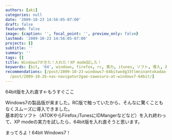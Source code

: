 ```yaml
---
authors: [aki]
categories: null
date: '2009-10-23 14:56:05-07:00'
draft: false
featured: false
image: {caption: '', focal_point: '', preview_only: false}
lastmod: '2009-10-23 14:56:05-07:00'
projects: []
subtitle: ''
summary: ''
tags: []
title: Windows7がきた！入れた！XP mode試した！
keywords: [bit, '64', windows, firefox, rc, 実力, itunes, ソフト, 導入, 基本的]
recommendations: [/post/2009-10-23-windows7-64bitwodg33tlmninantokadao-ru-sita/, /post/2018-12-01_windows-64bit-mecab--kytea-------2018-b283b6c7b33c/,
  /post/2009-10-26-nas-navigator2gae-sawosuru-at-windows7-64bit/]
---
```


64bit版を入れ直す←もうすぐここ

Windows7の製品版が来ました。RC版で触っていたから、そんなに驚くこともなくスムーズに導入できました。  
基本的なソフト（ATOKやらFirefox,iTunesにIDMangerなどなど）を入れ終わって、XP modeの実力を試したら、64bit版を入れ直そうと思います。

まってろよ！64bit Windows7！